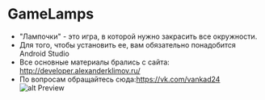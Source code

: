 # GameLamps
- "Лампочки" - это игра, в которой нужно закрасить все окружности.
- Для того, чтобы установить ее, вам обязательно понадобится Android Studio
- Все основные материалы брались с сайта: http://developer.alexanderklimov.ru/
- По вопросам обращайтесь сюда:https://vk.com/vankad24 
![alt Preview](preview.jpg)
